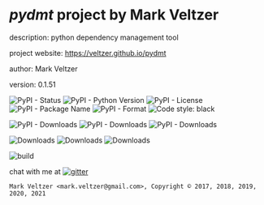 # *pydmt* project by Mark Veltzer

description: python dependency management tool

project website: https://veltzer.github.io/pydmt

author: Mark Veltzer

version: 0.1.51


![PyPI - Status](https://img.shields.io/pypi/status/pydmt)
![PyPI - Python Version](https://img.shields.io/pypi/pyversions/pydmt)
![PyPI - License](https://img.shields.io/pypi/l/pydmt)
![PyPI - Package Name](https://img.shields.io/pypi/v/pydmt)
![PyPI - Format](https://img.shields.io/pypi/format/pydmt)
![Code style: black](https://img.shields.io/badge/code%20style-black-000000.svg)


![PyPI - Downloads](https://img.shields.io/pypi/dd/pydmt)
![PyPI - Downloads](https://img.shields.io/pypi/dw/pydmt)
![PyPI - Downloads](https://img.shields.io/pypi/dm/pydmt)

![Downloads](https://pepy.tech/badge/pydmt)
![Downloads](https://pepy.tech/badge/pydmt/month)
![Downloads](https://pepy.tech/badge/pydmt/week)



![build](https://github.com/veltzer/pydmt/workflows/build/badge.svg)

chat with me at [![gitter](https://badges.gitter.im/Join%20Chat.svg)](https://gitter.im/veltzer/mark.veltzer)

	Mark Veltzer <mark.veltzer@gmail.com>, Copyright © 2017, 2018, 2019, 2020, 2021

